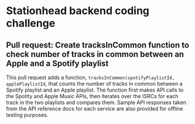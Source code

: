 # Stationhead backend coding challenge

## Pull request: Create tracksInCommon function to check number of tracks in common between an Apple and a Spotify playlist

This pull request adds a function, `tracksInCommon(spotifyPlaylistId, applePlaylistId`, that counts the number of tracks in common between a Spotify playlist and an Apple playlist. The function first makes API calls to the Spotity and Apple Music APIs, then iterates over the ISRCs for each track in the two playlists and compares them. Sample API responses taken from the API reference docs for each service are also provided for offline testing purposes.